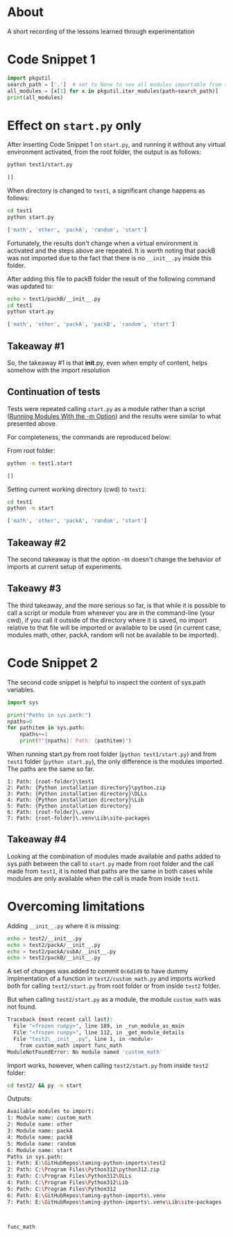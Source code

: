 # About

A short recording of the lessons learned through experimentation

# Code Snippet 1

```python
import pkgutil
search_path = ['.']  # set to None to see all modules importable from sys.path
all_modules = [x[1] for x in pkgutil.iter_modules(path=search_path)]
print(all_modules)
```

# Effect on `start.py` only

After inserting Code Snippet 1 on `start.py`, and running it without any virtual environment activated, from the root folder, the output is as follows:

```bash
python test1/start.py
```

```bash
[]
```

When directory is changed to `test1`, a significant change happens as follows:

```bash
cd test1
python start.py
```

```bash
['math', 'other', 'packA', 'random', 'start']
```

Fortunately, the results don't change when a virtual environment is activated and the steps above are repeated. It is worth noting that packB was not imported due to the fact that there is no `__init__.py` inside this folder.

After adding this file to packB folder the result of the following command was updated to:

```bash
echo > test1/packB/__init__.py
cd test1
python start.py
```

```bash
['math', 'other', 'packA', 'packB', 'random', 'start']
```

## Takeaway #1
So, the takeaway #1 is that __init__.py, even when empty of content, helps somehow with the import resolution

## Continuation of tests
Tests were repeated calling `start.py` as a module rather than a script ([Running Modules With the -m Option](https://realpython.com/run-python-scripts/#running-modules-with-the-m-option)) and the results were similar to what presented above.

For completeness, the commands are reproduced below:

From root folder:
```bash
python -m test1.start
```

```bash
[]
```

Setting current working directory (cwd) to `test1`:
```bash
cd test1
python -m start
```

```bash
['math', 'other', 'packA', 'random', 'start']
```

## Takeaway #2

The second takeaway is that the option -m doesn't change the behavior of imports at current setup of experiments.

## Takeawy #3

 The third takeaway, and the more serious so far, is that while it is possible to call a script or module from wherever you are in the command-line (your cwd), if you call it outside of the directory where it is saved, no import relative to that file will be imported or available to be used (in current case, modules math, other, packA, random will not be available to be imported).


# Code Snippet 2

The second code snippet is helpful to inspect the content of sys.path variables.

```python
import sys

print("Paths in sys.path:")
npaths=0
for pathitem in sys.path:
    npaths+=1
    print(f"{npaths}: Path: {pathitem}")
```

When running start.py from root folder (```python test1/start.py```) and from `test1` folder (```python start.py```), the only difference is the modules imported. The paths are the same so far.


```text
1: Path: {root-folder}\test1
2: Path: {Python installation directory}\python.zip
3: Path: {Python installation directory}\DLLs
4: Path: {Python installation directory}\Lib
5: Path: {Python installation directory}
6: Path: {root-folder}\.venv
7: Path: {root-folder}\.venv\Lib\site-packages
```

## Takeaway #4

Looking at the combination of modules made available and paths added to sys.path between the call to `start.py` made from root folder and the call made from `test1`, it is noted that paths are the same in both cases while modules are only available when the call is made from inside `test1`.


# Overcoming limitations

Adding `__init__.py` where it is missing:

```bash
echo > test2/__init__.py
echo > test2/packA/__init__.py
echo > test2/packA/subA/__init__.py
echo > test2/packB/__init__.py
```
A set of changes was added to commit `0c6d1d9` to have dummy implmentation of a function in `test2/custom_math.py` and imports worked both for calling `test2/start.py` from root folder or from inside `test2` folder.

But when calling `test2/start.py` as a module, the module `custom_math` was not found.

```bash
Traceback (most recent call last):
  File "<frozen runpy>", line 189, in _run_module_as_main
  File "<frozen runpy>", line 112, in _get_module_details
  File "test2\__init__.py", line 1, in <module>
    from custom_math import func_math
ModuleNotFoundError: No module named 'custom_math'
```

Import works, however, when calling `test2/start.py` from inside `test2` folder:

```bash
cd test2/ && py -m start
```

Outputs:
```bash
Available modules to import:
1: Module name: custom_math
2: Module name: other
3: Module name: packA
4: Module name: packB
5: Module name: random
6: Module name: start
Paths in sys.path:
1: Path: E:\GitHubRepos\taming-python-imports\test2
2: Path: C:\Program Files\Python312\python312.zip
3: Path: C:\Program Files\Python312\DLLs
4: Path: C:\Program Files\Python312\Lib
5: Path: C:\Program Files\Python312
6: Path: E:\GitHubRepos\taming-python-imports\.venv
7: Path: E:\GitHubRepos\taming-python-imports\.venv\Lib\site-packages



func_math
```